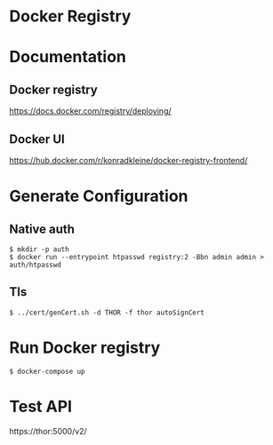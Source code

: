 Docker Registry
===

# Documentation

## Docker registry
https://docs.docker.com/registry/deploying/

## Docker UI
https://hub.docker.com/r/konradkleine/docker-registry-frontend/


# Generate Configuration

## Native auth
```
$ mkdir -p auth
$ docker run --entrypoint htpasswd registry:2 -Bbn admin admin > auth/htpasswd
```

## Tls 
``` 
$ ../cert/genCert.sh -d THOR -f thor autoSignCert 
```
  

# Run Docker registry
```
$ docker-compose up
```

# Test API
https://thor:5000/v2/
